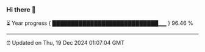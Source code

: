 ### Hi there 👋

⏳ Year progress { ████████████████████████████▁▁ } 96.46 %

---

⏰ Updated on Thu, 19 Dec 2024 01:07:04 GMT
